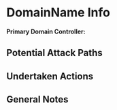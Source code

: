 # DomainName Info

**Primary Domain Controller:**

## Potential Attack Paths

## Undertaken Actions

## General Notes